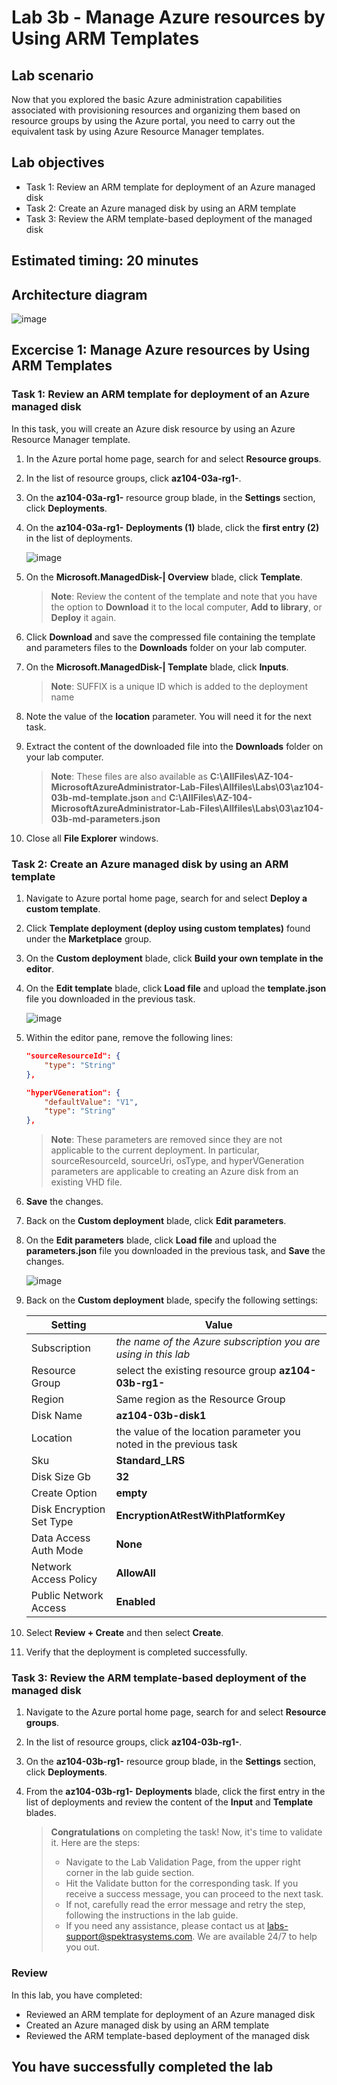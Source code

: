 # Lab 3b - Manage Azure resources by Using ARM Templates
## Lab scenario
Now that you explored the basic Azure administration capabilities associated with provisioning resources and organizing them based on resource groups by using the Azure portal, you need to carry out the equivalent task by using Azure Resource Manager templates.

## Lab objectives
+ Task 1: Review an ARM template for deployment of an Azure managed disk
+ Task 2: Create an Azure managed disk by using an ARM template
+ Task 3: Review the ARM template-based deployment of the managed disk

## Estimated timing: 20 minutes

## Architecture diagram
![image](../media/lab03b.png)

## Excercise 1: Manage Azure resources by Using ARM Templates

### Task 1: Review an ARM template for deployment of an Azure managed disk
In this task, you will create an Azure disk resource by using an Azure Resource Manager template.

1. In the Azure portal home page, search for and select **Resource groups**. 

1. In the list of resource groups, click **az104-03a-rg1-<inject key="DeploymentID" enableCopy="false" />**.

1. On the **az104-03a-rg1-<inject key="DeploymentID" enableCopy="false" />** resource group blade, in the **Settings** section, click **Deployments**.

1. On the **az104-03a-rg1-<inject key="DeploymentID" enableCopy="false" />** **Deployments (1)** blade, click the **first entry (2)** in the list of deployments.

   ![image](../media/deployement.png)

1. On the **Microsoft.ManagedDisk-<inject key="DeploymentID" enableCopy="false" />| Overview** blade, click **Template**.

    >**Note**: Review the content of the template and note that you have the option to **Download** it to the local computer, **Add to library**, or **Deploy** it again.

1. Click **Download** and save the compressed file containing the template and parameters files to the **Downloads** folder on your lab computer.

1. On the **Microsoft.ManagedDisk-<SUFFIX>| Template** blade, click **Inputs**.

   >**Note**: SUFFIX is a unique ID which is added to the deployment name

1. Note the value of the **location** parameter. You will need it for the next task.

1. Extract the content of the downloaded file into the **Downloads** folder on your lab computer.

    >**Note**: These files are also available as **C:\AllFiles\AZ-104-MicrosoftAzureAdministrator-Lab-Files\Allfiles\Labs\03\az104-03b-md-template.json** and **C:\AllFiles\AZ-104-MicrosoftAzureAdministrator-Lab-Files\Allfiles\Labs\03\az104-03b-md-parameters.json**
    
1. Close all **File Explorer** windows.

### Task 2: Create an Azure managed disk by using an ARM template

1. Navigate to Azure portal home page, search for and select **Deploy a custom template**.

1. Click **Template deployment (deploy using custom templates)** found under the **Marketplace** group.

1. On the **Custom deployment** blade, click **Build your own template in the editor**.

1. On the **Edit template** blade, click **Load file** and upload the **template.json** file you downloaded in the previous task.

   ![image](../media/templete.png)

1. Within the editor pane, remove the following lines:

   ```json
   "sourceResourceId": {
       "type": "String"
   },
   ```

   ```json
   "hyperVGeneration": {
       "defaultValue": "V1",
       "type": "String"
   },      
   ```

     >**Note**: These parameters are removed since they are not applicable to the current deployment. In particular, sourceResourceId, sourceUri, osType, and hyperVGeneration parameters are applicable to creating an Azure disk from an existing VHD file.

1. **Save** the changes.

1. Back on the **Custom deployment** blade, click **Edit parameters**. 

1. On the **Edit parameters** blade, click **Load file** and upload the **parameters.json** file you downloaded in the previous task, and **Save** the changes.

   ![image](../media/parameter.png)

1. Back on the **Custom deployment** blade, specify the following settings:

    | Setting | Value |
    | --- |--- |
    | Subscription | *the name of the Azure subscription you are using in this lab* |
    | Resource Group | select the existing resource group **az104-03b-rg1-<inject key="DeploymentID" enableCopy="false" />** |
    | Region | Same region as the Resource Group |
    | Disk Name | **az104-03b-disk1** |
    | Location | the value of the location parameter you noted in the previous task |
    | Sku | **Standard_LRS** |
    | Disk Size Gb | **32** |
    | Create Option | **empty** |
    | Disk Encryption Set Type | **EncryptionAtRestWithPlatformKey** |
    | Data Access Auth Mode | **None** |
    | Network Access Policy | **AllowAll** |
    | Public Network Access | **Enabled** |    

1. Select **Review + Create** and then select **Create**.

1. Verify that the deployment is completed successfully.

### Task 3: Review the ARM template-based deployment of the managed disk

1. Navigate to the Azure portal home page, search for and select **Resource groups**. 

1. In the list of resource groups, click **az104-03b-rg1-<inject key="DeploymentID" enableCopy="false" />**.

1. On the **az104-03b-rg1-<inject key="DeploymentID" enableCopy="false" />** resource group blade, in the **Settings** section, click **Deployments**.

1. From the **az104-03b-rg1-<inject key="DeploymentID" enableCopy="false" />** **Deployments** blade, click the first entry in the list of deployments and review the content of the **Input** and **Template** blades.
    
   > **Congratulations** on completing the task! Now, it's time to validate it. Here are the steps:
   > - Navigate to the Lab Validation Page, from the upper right corner in the lab guide section.
   > - Hit the Validate button for the corresponding task. If you receive a success message, you can proceed to the next task. 
   > - If not, carefully read the error message and retry the step, following the instructions in the lab guide.
   > - If you need any assistance, please contact us at labs-support@spektrasystems.com. We are available 24/7 to help you out.

### Review
In this lab, you have completed:
- Reviewed an ARM template for deployment of an Azure managed disk
- Created an Azure managed disk by using an ARM template
- Reviewed the ARM template-based deployment of the managed disk

## You have successfully completed the lab
